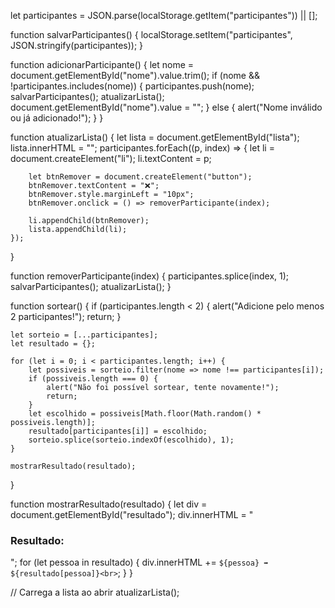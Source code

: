 let participantes = JSON.parse(localStorage.getItem("participantes")) || [];

function salvarParticipantes() {
    localStorage.setItem("participantes", JSON.stringify(participantes));
}

function adicionarParticipante() {
    let nome = document.getElementById("nome").value.trim();
    if (nome && !participantes.includes(nome)) {
        participantes.push(nome);
        salvarParticipantes();
        atualizarLista();
        document.getElementById("nome").value = "";
    } else {
        alert("Nome inválido ou já adicionado!");
    }
}

function atualizarLista() {
    let lista = document.getElementById("lista");
    lista.innerHTML = "";
    participantes.forEach((p, index) => {
        let li = document.createElement("li");
        li.textContent = p;

        let btnRemover = document.createElement("button");
        btnRemover.textContent = "❌";
        btnRemover.style.marginLeft = "10px";
        btnRemover.onclick = () => removerParticipante(index);

        li.appendChild(btnRemover);
        lista.appendChild(li);
    });
}

function removerParticipante(index) {
    participantes.splice(index, 1);
    salvarParticipantes();
    atualizarLista();
}

function sortear() {
    if (participantes.length < 2) {
        alert("Adicione pelo menos 2 participantes!");
        return;
    }

    let sorteio = [...participantes];
    let resultado = {};

    for (let i = 0; i < participantes.length; i++) {
        let possiveis = sorteio.filter(nome => nome !== participantes[i]);
        if (possiveis.length === 0) {
            alert("Não foi possível sortear, tente novamente!");
            return;
        }
        let escolhido = possiveis[Math.floor(Math.random() * possiveis.length)];
        resultado[participantes[i]] = escolhido;
        sorteio.splice(sorteio.indexOf(escolhido), 1);
    }

    mostrarResultado(resultado);
}

function mostrarResultado(resultado) {
    let div = document.getElementById("resultado");
    div.innerHTML = "<h3>Resultado:</h3>";
    for (let pessoa in resultado) {
        div.innerHTML += `${pessoa} ➡ ${resultado[pessoa]}<br>`;
    }
}

// Carrega a lista ao abrir
atualizarLista();

